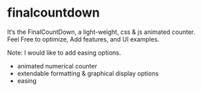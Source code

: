 # finalcountdown
It‘s the FinalCountDown, a light-weight, css & js animated counter.  
Feel Free to optimize, Add features, and UI examples. 

Note: I would like to add easing options.

* animated numerical counter
* extendable formatting & graphical display options
* easing
